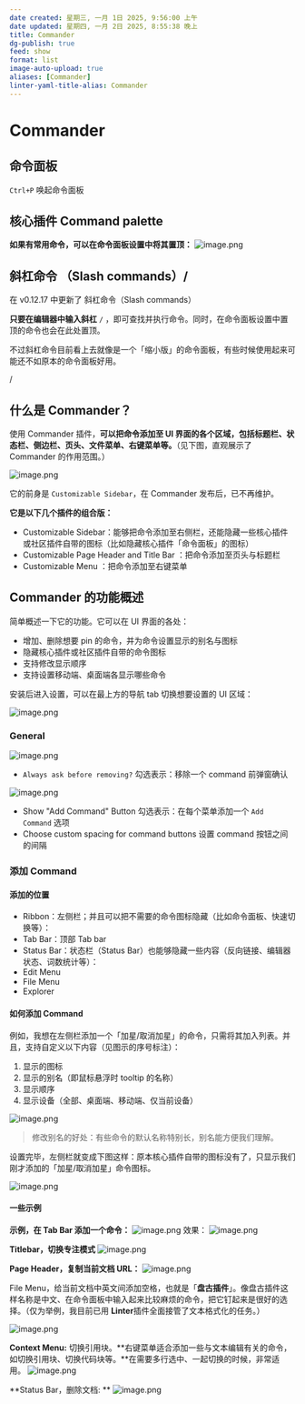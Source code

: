 ```yaml
---
date created: 星期三, 一月 1日 2025, 9:56:00 上午
date updated: 星期四, 一月 2日 2025, 8:55:38 晚上
title: Commander
dg-publish: true
feed: show
format: list
image-auto-upload: true
aliases: [Commander]
linter-yaml-title-alias: Commander
---
```


# Commander

## 命令面板

`Ctrl+P` 唤起命令面板

## 核心插件 Command palette

**如果有常用命令，可以在命令面板设置中将其置顶：**
![image.png](https://raw.githubusercontent.com/hacket/ObsidianOSS/master/obsidian/202501011823046.png)

## 斜杠命令 （Slash commands）/

在 v0.12.17 中更新了 斜杠命令（Slash commands）

**只要在编辑器中输入斜杠** `/` ，即可查找并执行命令。同时，在命令面板设置中置顶的命令也会在此处置顶。

不过斜杠命令目前看上去就像是一个「缩小版」的命令面板，有些时候使用起来可能还不如原本的命令面板好用。

/

## 什么是 Commander？

使用 Commander 插件，**可以把命令添加至 UI 界面的各个区域，包括标题栏、状态栏、侧边栏、页头、文件菜单、右键菜单等。**（见下图，直观展示了 Commander 的作用范围。）

![image.png](https://raw.githubusercontent.com/hacket/ObsidianOSS/master/obsidian/202501012335099.png)

它的前身是 `Customizable Sidebar`，在 Commander 发布后，已不再维护。

**它是以下几个插件的组合版：**

- Customizable Sidebar：能够把命令添加至右侧栏，还能隐藏一些核心插件或社区插件自带的图标（比如隐藏核心插件「命令面板」的图标）
- Customizable Page Header and Title Bar ：把命令添加至页头与标题栏
- Customizable Menu ：把命令添加至右键菜单

## Commander 的功能概述

简单概述一下它的功能。它可以在 UI 界面的各处：

- 增加、删除想要 pin 的命令，并为命令设置显示的别名与图标
- 隐藏核心插件或社区插件自带的命令图标
- 支持修改显示顺序
- 支持设置移动端、桌面端各显示哪些命令

安装后进入设置，可以在最上方的导航 tab 切换想要设置的 UI 区域：

![image.png](https://raw.githubusercontent.com/hacket/ObsidianOSS/master/obsidian/202501012337443.png)

### General

![image.png](https://raw.githubusercontent.com/hacket/ObsidianOSS/master/obsidian/202501012339193.png)

- `Always ask before removing?` 勾选表示：移除一个 command 前弹窗确认

![image.png](https://raw.githubusercontent.com/hacket/ObsidianOSS/master/obsidian/202501012342789.png)

- Show "Add Command" Button 勾选表示：在每个菜单添加一个 `Add Command` 选项
- Choose custom spacing for command buttons 设置 command 按钮之间的间隔

### 添加 Command

#### 添加的位置

- Ribbon：左侧栏；并且可以把不需要的命令图标隐藏（比如命令面板、快速切换等）：
- Tab Bar：顶部 Tab bar
- Status Bar：状态栏（Status Bar）也能够隐藏一些内容（反向链接、编辑器状态、词数统计等）：
- Edit Menu
- File Menu
- Explorer

#### 如何添加 Command

例如，我想在左侧栏添加一个「加星/取消加星」的命令，只需将其加入列表。并且，支持自定义以下内容（见图示的序号标注）：

1. 显示的图标
2. 显示的别名（即鼠标悬浮时 tooltip 的名称）
3. 显示顺序
4. 显示设备（全部、桌面端、移动端、仅当前设备）

![image.png](https://raw.githubusercontent.com/hacket/ObsidianOSS/master/obsidian/202501012351679.png)

> 修改别名的好处：有些命令的默认名称特别长，别名能方便我们理解。

设置完毕，左侧栏就变成下图这样：原本核心插件自带的图标没有了，只显示我们刚才添加的「加星/取消加星」命令图标。

![image.png](https://raw.githubusercontent.com/hacket/ObsidianOSS/master/obsidian/202501012351458.png)

#### 一些示例

**示例，在 Tab Bar 添加一个命令：**
![image.png](https://raw.githubusercontent.com/hacket/ObsidianOSS/master/obsidian/202501012347175.png)
效果：
![image.png](https://raw.githubusercontent.com/hacket/ObsidianOSS/master/obsidian/202501012348791.png)

**Titlebar，切换专注模式**
![image.png](https://raw.githubusercontent.com/hacket/ObsidianOSS/master/obsidian/202501020039009.png)

**Page Header，复制当前文档 URL：**
![image.png](https://raw.githubusercontent.com/hacket/ObsidianOSS/master/obsidian/202501020039649.png)

File Menu，给当前文档中英文间添加空格，也就是「**盘古插件**」。像盘古插件这样名称是中文、在命令面板中输入起来比较麻烦的命令，把它钉起来是很好的选择。（仅为举例，我目前已用 **Linter**插件全面接管了文本格式化的任务。）

![image.png](https://raw.githubusercontent.com/hacket/ObsidianOSS/master/obsidian/202501020040767.png)

**Context Menu:** 切换引用块。**右键菜单适合添加一些与文本编辑有关的命令，如切换引用块、切换代码块等。**在需要多行选中、一起切换的时候，非常适用。
![image.png](https://raw.githubusercontent.com/hacket/ObsidianOSS/master/obsidian/202501020040407.png)

**Status Bar，删除文档: **
![image.png](https://raw.githubusercontent.com/hacket/ObsidianOSS/master/obsidian/202501020041684.png)
